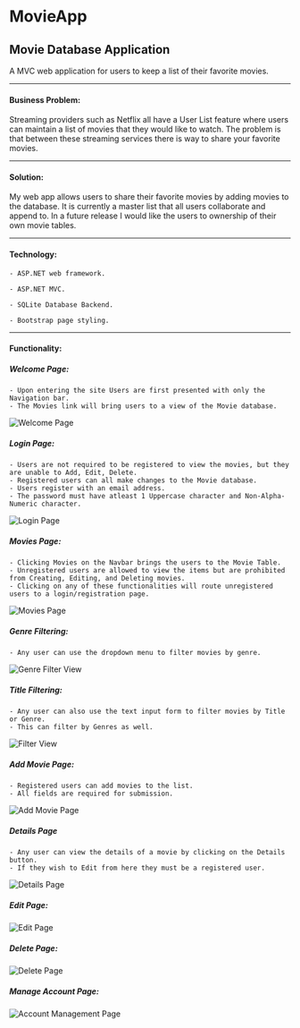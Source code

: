 # MovieApp

## Movie Database Application

A MVC web application for users to keep a list of their favorite movies.

---

#### Business Problem:

Streaming providers such as Netflix all have a User List feature where users can maintain a list of movies that they would like to watch. The problem is that between these streaming services there is way to share your favorite movies.

---

#### Solution:

My web app allows users to share their favorite movies by adding movies to the database. It is currently a master list that all users collaborate and append to. In a future release I would like the users to ownership of their own movie tables.

---

#### Technology:

    - ASP.NET web framework.

    - ASP.NET MVC.

    - SQLite Database Backend.

    - Bootstrap page styling.

---

#### Functionality:

##### Welcome Page:
    - Upon entering the site Users are first presented with only the Navigation bar.
    - The Movies link will bring users to a view of the Movie database.
![Welcome Page](https://github.com/SamEakin/Movie-MVC/blob/AuthVersion/Documentation/Screenshots/welcome-screen.png)

##### Login Page:
    - Users are not required to be registered to view the movies, but they are unable to Add, Edit, Delete.
    - Registered users can all make changes to the Movie database.
    - Users register with an email address.
    - The password must have atleast 1 Uppercase character and Non-Alpha-Numeric character.
![Login Page](https://github.com/SamEakin/Movie-MVC/blob/AuthVersion/Documentation/Screenshots/login-screen.png)

##### Movies Page:
    - Clicking Movies on the Navbar brings the users to the Movie Table.
    - Unregistered users are allowed to view the items but are prohibited from Creating, Editing, and Deleting movies.
    - Clicking on any of these functionalities will route unregistered users to a login/registration page.
![Movies Page](https://github.com/SamEakin/Movie-MVC/blob/AuthVersion/Documentation/Screenshots/movies-screen.png)

##### Genre Filtering:
    - Any user can use the dropdown menu to filter movies by genre.
![Genre Filter View](https://github.com/SamEakin/Movie-MVC/blob/AuthVersion/Documentation/Screenshots/genre-filter.png)

##### Title Filtering:
    - Any user can also use the text input form to filter movies by Title or Genre.
    - This can filter by Genres as well.
![Filter View](https://github.com/SamEakin/Movie-MVC/blob/AuthVersion/Documentation/Screenshots/filter.png)

##### Add Movie Page:
    - Registered users can add movies to the list.
    - All fields are required for submission.
![Add Movie Page](https://github.com/SamEakin/Movie-MVC/blob/AuthVersion/Documentation/Screenshots/add-movie-screen.png)

##### Details Page
    - Any user can view the details of a movie by clicking on the Details button.
    - If they wish to Edit from here they must be a registered user.
![Details Page](https://github.com/SamEakin/RazorPages/screenshots-movie-app/details-screen.png)

##### Edit Page:
![Edit Page](https://github.com/SamEakin/Movie-MVC/blob/AuthVersion/Documentation/Screenshots/edit-screen.png)

##### Delete Page:
![Delete Page](https://github.com/SamEakin/Movie-MVC/blob/AuthVersion/Documentation/Screenshots/delete-screen.png)

##### Manage Account Page:
![Account Management Page](https://github.com/SamEakin/Movie-MVC/blob/AuthVersion/Documentation/Screenshots/manage-screen.png)
